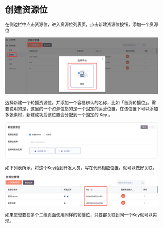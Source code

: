 # 创建资源位

在侧边栏中点击资源位，进入资源位列表页，点击新建资源位按钮，添加一个资源位

![](../../../.gitbook/assets/image%20%28359%29.png)

选择新建一个轮播资源位，并添加一个容易辨认的名称，比如「首页轮播位」。需要说明的是，这里的一个资源位指的是一个固定的运营位置，在该位置下可以添加多张素材，新建成功后该位置会分配到一个固定的 Key 。

![](../../../.gitbook/assets/image%20%28360%29.png)

如下列表所示，将这个Key给到开发人员，写在代码相应位置，就可以做好关联。

![](../../../.gitbook/assets/image%20%28358%29.png)

如果您想要在多个二级页面使用同样的轮播位，只要都关联到同一个Key就可以实现。


